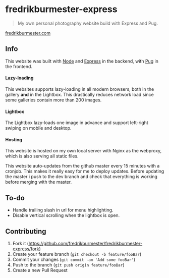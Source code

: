 # fredrikburmester-express
> My own personal photography website build with Express and Pug.

[fredrikburmester.com](https://fredrikburmester.com)

## Info
This website was built with [Node](https://nodejs.org/en/) and [Express](https://expressjs.com/) in the backend, with [Pug](https://github.com/pugjs/pug) in the frontend. 

#### Lazy-loading
This websites supports lazy-loading in all modern browsers, both in the gallery **and** in the Lightbox. This drastically reduces network load since some galleries contain more than 200 images. 

#### Lightbox
The Lightbox lazy-loads one image in advance and support left-right swiping on mobile and desktop. 

#### Hosting
This website is hosted on my own local server with Nginx as the webproxy, which is also serving all static files. 

This website auto-updates from the github master every 15 minutes with a cronjob. This makes it really easy for me to deploy updates. Before updating the master i push to the dev branch and check that everything is working before merging with the master.  

## To-do
- Handle trailing slash in url for menu highlighting.
- Disable vertical scrolling when the lightbox is open. 

## Contributing
1. Fork it (<https://github.com/fredrikburmester/fredrikburmester-express/fork>)
2. Create your feature branch (`git checkout -b feature/fooBar`)
3. Commit your changes (`git commit -am 'Add some fooBar'`)
4. Push to the branch (`git push origin feature/fooBar`)
5. Create a new Pull Request
